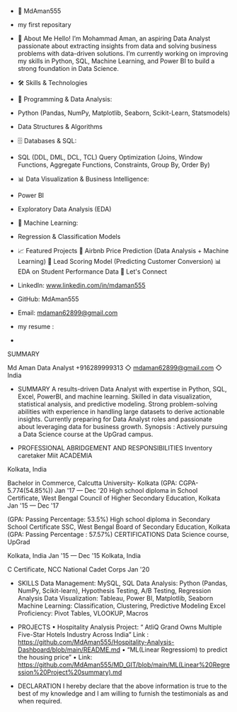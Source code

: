 * 🚀 MdAman555
* my first repositary



* 📌 About Me
Hello! I’m Mohammad Aman, an aspiring Data Analyst passionate about extracting insights from data and solving business problems with data-driven solutions. I’m currently working on improving my skills in Python, SQL, Machine Learning, and Power BI to build a strong foundation in Data Science.
* 🛠️ Skills & Technologies
* 🔹 Programming & Data Analysis:
* Python (Pandas, NumPy, Matplotlib, Seaborn, Scikit-Learn, Statsmodels)
* Data Structures & Algorithms
* 🗄️ Databases & SQL:
* SQL (DDL, DML, DCL, TCL)
Query Optimization (Joins, Window Functions, Aggregate Functions, Constraints, Group By, Order By)
* 📊 Data Visualization & Business Intelligence:
* Power BI
* Exploratory Data Analysis (EDA)
* 🤖 Machine Learning:
* Regression & Classification Models

* 📈 Featured Projects
🏡 Airbnb Price Prediction (Data Analysis + Machine Learning)
🎯 Lead Scoring Model (Predicting Customer Conversion)
📊 EDA on Student Performance Data
🔗 Let's Connect
* LinkedIn: www.linkedin.com/in/mdaman555
* GitHub: MdAman555
* Email: mdaman62899@gmail.com
*  my resume :
*  


SUMMARY
 
Md Aman
Data Analyst
+916289999313 ◇ mdaman62899@gmail.com ◇ India
 

 * SUMMARY
A results-driven Data Analyst with expertise in Python, SQL, Excel, PowerBI, and machine learning. Skilled in data visualization, statistical analysis, and predictive modeling.
Strong problem-solving abilities with experience in handling large datasets to derive actionable insights. Currently preparing for Data Analyst roles and passionate about leveraging data for business growth.
Synopsis  : Actively pursuing a Data Science course at the UpGrad campus.

 
* PROFESSIONAL ABRIDGEMENT AND RESPONSIBILITIES
Inventory caretaker
Miit
ACADEMIA
 
Kolkata, India
  
Bachelor in Commerce, Calcutta University- Kolkata (GPA: CGPA-5.774(54.85%))	Jan '17 — Dec '20
High school diploma in School Certificate, West Bengal Council of Higher Secondary Education, Kolkata Jan '15 — Dec '17
 
(GPA: Passing Percentage: 53.5%)
High school diploma in Secondary School Certificate SSC, West Bengal Board of Secondary Education, Kolkata (GPA: Passing Percentage : 57.57%)
CERTIFICATIONS
Data Science course, UpGrad
 
Kolkata, India
Jan '15 — Dec '15 Kolkata, India
 
C Certificate, NCC National Cadet Corps	Jan '20
* SKILLS
Data Management:	MySQL, SQL
Data Analysis:	Python (Pandas, NumPy, Scikit-learn), Hypothesis Testing, A/B Testing, Regression Analysis
Data Visualization:		Tableau, Power BI, Matplotlib, Seaborn Machine Learning:		 Classification, Clustering, Predictive Modeling Excel Proficiency:	Pivot Tables, VLOOKUP, Macros
* PROJECTS
•	Hospitality Analysis Project:  “ AtliQ Grand Owns Multiple Five-Star Hotels Industry Across India”
        Link : https://github.com/MdAman555/Hospitality-Analysis-Dashboard/blob/main/README.md
•	“ML(Linear Regressiom) to predict the housing price”
•	Link: https://github.com/MdAman555/MD_GIT/blob/main/ML(Linear%20Regression%20Project%20summary).md

* DECLARATION
I hereby declare that the above information is true to the best of my knowledge and I am willing to furnish the testimonials as and when required.

